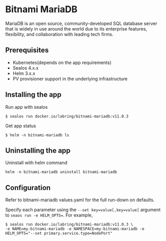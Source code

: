 # Bitnami MariaDB

MariaDB is an open source, community-developed SQL database server that is widely in use around the world due to its enterprise features, flexibility, and collaboration with leading tech firms.

## Prerequisites

- Kubernetes(depends on the app requirements)
- Sealos 4.x.x
- Helm 3.x.x
- PV provisioner support in the underlying infrastructure

## Installing the app

Run app with sealos

```shell
$ sealos run docker.io/labring/bitnami-mariadb:v11.0.3
```

Get app status

```shell
$ helm -n bitnami-mariadb ls
```

## Uninstalling the app

Uninstall with helm command

```shell
helm -n bitnami-mariadb uninstall bitnami-mariadb
```

## Configuration

Refer to bitnami-mariadb values.yaml for the full run-down on defaults.

Specify each parameter using the `--set key=value[,key=value]` argument to `seaos run -e HELM_OPTS=`. For example,

```shell
$ sealos run docker.io/labring/bitnami-mariadb:v11.0.3 \
-e NAME=my-bitnami-mariadb -e NAMESPACE=my-bitnami-mariadb -e HELM_OPTS="--set primary.service.type=NodePort"
```
